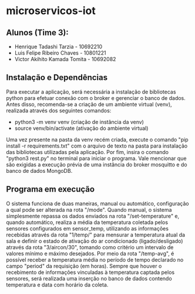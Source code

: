 # microservicos-iot

## Alunos (Time 3):
- Henrique Tadashi Tarzia - 10692210
- Luis Felipe Ribeiro Chaves - 10801221
- Victor Akihito Kamada Tomita - 10692082

## Instalação e Dependências
Para executar a aplicação, será necessária a instalação de bibliotecas python para efetuar conexão com o broker e gerenciar o banco de dados.  Antes disso, recomenda-se a criação de um ambiente virtual (venv), realizada através dos seguintes comandos:
- python3 -m venv venv (criação de instância da venv)
- source venv/bin/activate  (ativação do ambiente virtual)

Uma vez presente na pasta da venv recém criada, execute o comando "pip install -r requirements.txt" com o arquivo de texto na pasta para instalação das bibliotecas utilizadas pela aplicação. Por fim, insira o comando "python3 rest.py" no terminal para iniciar o programa. Vale mencionar que são exigidas a execução prévia de uma instância do broker mosquitto e do banco de dados MongoDB.

## Programa em execução
O sistema funciona de duas maneiras, manual ou automático, configuração a qual pode ser alterada na rota "/mode". Quando manual, o sistema simplesmente repassa os dados enviados na rota "/set-temperature" e, quando automático, realiza a média da temperatura coletada pelos sensores configurados em sensor_temp, utilizando as informações recebidas através da rota "1/temp/" para mensurar a temperatura atual da sala e definir o estado de ativação do ar condicionado (ligado/desligado) através da rota "3/aircon/30", tomando como critério um intervalo de valores mínimo e máximo desejados. Por meio da rota "/temp-avg", é possível receber a temperatura média no período de tempo declarado no campo "period" da requisição (em horas). Sempre que houver o recebimento de informações vinculadas à temperatura captada pelos sensores, será realizada uma inserção no banco de dados contendo temperatura e data com horário da coleta.
